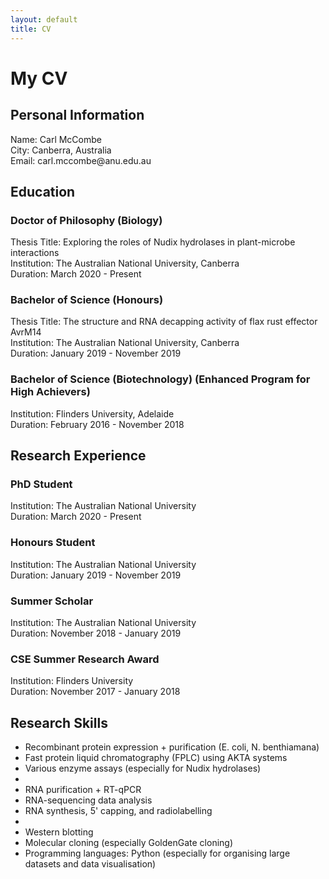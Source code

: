 ```yaml
---
layout: default
title: CV
---
```


<html>
<head>
  <meta charset="utf-8">
  <title>My CV</title>
</head>
<body>
  <h1>My CV</h1>
  <h2>Personal Information</h2>
  <p>
    Name: Carl McCombe<br>
    City: Canberra, Australia<br>
    Email: carl.mccombe@anu.edu.au
  </p>
  <h2>Education</h2>
  <h3>Doctor of Philosophy (Biology)</h3>
  <p>
    Thesis Title: Exploring the roles of Nudix hydrolases in plant-microbe interactions<br>
    Institution: The Australian National University, Canberra<br>
    Duration: March 2020 - Present
  </p>
  <h3>Bachelor of Science (Honours)</h3>
  <p>
    Thesis Title: The structure and RNA decapping activity of flax rust effector AvrM14<br>
    Institution: The Australian National University, Canberra<br>
    Duration: January 2019 - November 2019
  </p>
  <h3>Bachelor of Science (Biotechnology) (Enhanced Program for High Achievers)</h3>
  <p>
    Institution: Flinders University, Adelaide<br>
    Duration: February 2016 - November 2018
  </p>
  <h2>Research Experience</h2>
  <h3>PhD Student</h3>
  <p>
    Institution: The Australian National University<br>
    Duration: March 2020 - Present<br>
  </p>
  <h3>Honours Student</h3>
  <p>
    Institution: The Australian National University<br>
    Duration: January 2019 - November 2019<br>
  </p>
  <h3>Summer Scholar</h3>
  <p>
    Institution: The Australian National University<br>
    Duration: November 2018 - January 2019<br>
  </p>
  <h3>CSE Summer Research Award</h3>
  <p>
    Institution: Flinders University<br>
    Duration: November 2017 - January 2018<br>
  </p>
  <h2>Research Skills</h2>
  <ul>
    <li>Recombinant protein expression + purification (E. coli, N. benthiamana)</li>
    <li>Fast protein liquid chromatography (FPLC) using AKTA systems</li>
    <li>Various enzyme assays (especially for Nudix hydrolases)<li>
    <li>RNA purification + RT-qPCR</li>
    <li>RNA-sequencing data analysis</li>
    <li>RNA synthesis, 5' capping, and radiolabelling<li>
    <li>Western blotting</li>
    <li>Molecular cloning (especially GoldenGate cloning)</li>
    <li>Programming languages: Python (especially for organising large datasets and data visualisation)</li>
  </ul>
</body>
</html>
